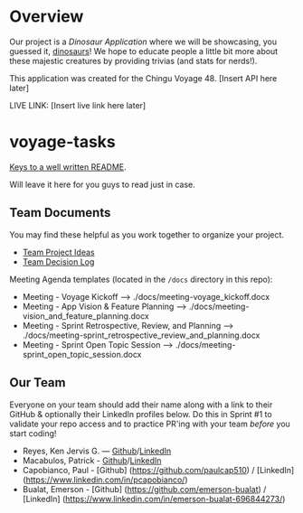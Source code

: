 # Overview

Our project is a _Dinosaur Application_ where we will be showcasing, you guessed it, [dinosaurs](https://www.google.com/search?client=opera-gx&q=dinosaurs&sourceid=opera&ie=UTF-8&oe=UTF-8)!
We hope to educate people a little bit more about these majestic creatures by providing trivias (and stats for nerds!).

This application was created for the Chingu Voyage 48. [Insert API here later]

LIVE LINK: [Insert live link here later]

# voyage-tasks

[Keys to a well written README](https://tinyurl.com/yk3wubft).

Will leave it here for you guys to read just in case.

## Team Documents

You may find these helpful as you work together to organize your project.

- [Team Project Ideas](./docs/team_project_ideas.md)
- [Team Decision Log](./docs/team_decision_log.md)

Meeting Agenda templates (located in the `/docs` directory in this repo):

- Meeting - Voyage Kickoff --> ./docs/meeting-voyage_kickoff.docx
- Meeting - App Vision & Feature Planning --> ./docs/meeting-vision_and_feature_planning.docx
- Meeting - Sprint Retrospective, Review, and Planning --> ./docs/meeting-sprint_retrospective_review_and_planning.docx
- Meeting - Sprint Open Topic Session --> ./docs/meeting-sprint_open_topic_session.docx

## Our Team

Everyone on your team should add their name along with a link to their GitHub
& optionally their LinkedIn profiles below. Do this in Sprint #1 to validate
your repo access and to practice PR'ing with your team _before_ you start
coding!

- Reyes, Ken Jervis G. — [Github](https://github.com/KingNoran)/[LinkedIn](https://www.linkedin.com/in/ken-reyes-20958227b/)
- Macabulos, Patrick - [Github](https://github.com/psmacabulos)/[LinkedIn](https://www.linkedin.com/in/patrick-macabulos-developer/)
- Capobianco, Paul - [Github] (https://github.com/paulcap510) / [LinkedIn] (https://www.linkedin.com/in/pcapobianco/)
- Bualat, Emerson - [Github] (https://github.com/emerson-bualat) / [LinkedIn] (https://www.linkedin.com/in/emerson-bualat-696844273/)
